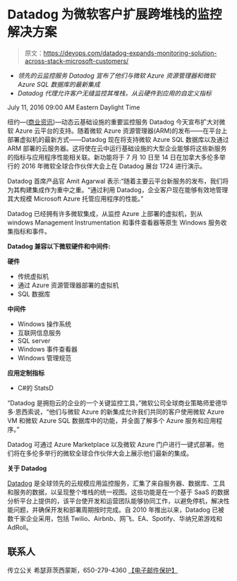# Datadog 为微软客户扩展跨堆栈的监控解决方案

> 原文：<https://devops.com/datadog-expands-monitoring-solution-across-stack-microsoft-customers/>

*   *领先的云监控服务 Datadog 宣布了他们与微软 Azure 资源管理器和微软 Azure SQL 数据库的最新集成*
*   *Datadog 代理允许客户无缝监控其堆栈，从云硬件到应用的自定义指标*

July 11, 2016 09:00 AM Eastern Daylight Time

纽约—([商业资讯](http://www.businesswire.com/))—动态云基础设施的重要监控服务 Datadog 今天宣布扩大对微软 Azure 云平台的支持。随着微软 Azure 资源管理器(ARM)的发布——在平台上部署虚拟机的最新方式——Datadog 现在将支持微软 Azure SQL 数据库以及通过 ARM 部署的云服务器。这将使在云中运行基础设施的大型企业能够将这些新服务的指标与应用程序性能相关联。新功能将于 7 月 10 日至 14 日在加拿大多伦多举行的 2016 年微软全球合作伙伴大会上在 Datadog 展台 1724 进行演示。

Datadog 首席产品官 Amit Agarwal 表示:“随着主要云平台新服务的发布，我们将为其构建集成作为重中之重。“通过利用 Datadog，企业客户现在能够有效地管理其大规模 Microsoft Azure 托管应用程序的性能。”

Datadog 已经拥有许多微软集成，从监控 Azure 上部署的虚拟机，到从 windows Management Instrumentation 和事件查看器等原生 Windows 服务收集指标和事件。

**Datadog 兼容以下微软硬件和中间件:**

**硬件**

*   传统虚拟机
*   通过 Azure 资源管理器部署的虚拟机
*   SQL 数据库

**中间件**

*   Windows 操作系统
*   互联网信息服务
*   SQL server
*   Windows 事件查看器
*   Windows 管理规范

**应用定制指标**

*   C#的 StatsD

“Datadog 是拥抱云的企业的一个关键监控工具，”微软公司全球商业策略师爱德华多·恩西索说，“他们与微软 Azure 的新集成允许我们共同的客户使用微软 Azure VM 和微软 Azure SQL 数据库中的功能，并全面了解多个 Azure 服务和应用程序。”

Datadog 可通过 Azure Marketplace 以及微软 Azure 门户进行一键式部署。他们将在多伦多举行的微软全球合作伙伴大会上展示他们最新的集成。

**关于 Datadog**

[Datadog](http://cts.businesswire.com/ct/CT?id=smartlink&url=https%3A%2F%2Fwww.datadoghq.com%2F&esheet=51378011&newsitemid=20160711005275&lan=en-US&anchor=Datadog&index=1&md5=da290ae064a4fce62147178c62f26040) 是全球领先的云规模应用监控服务，汇集了来自服务器、数据库、工具和服务的数据，以呈现整个堆栈的统一视图。这些功能是在一个基于 SaaS 的数据分析平台上提供的，该平台使开发和运营团队能够协同工作，以避免停机，解决性能问题，并确保开发和部署周期按时完成。自 2010 年推出以来，Datadog 已被数千家企业采用，包括 Twilio、Airbnb、网飞、EA、Spotify、华纳兄弟游戏和 AdRoll。

## 联系人

传立公关
希瑟菲茨西蒙斯，650-279-4360
[【电子邮件保护】](/cdn-cgi/l/email-protection#147c7175607c716654797d7a70677c75667164663a777b79)